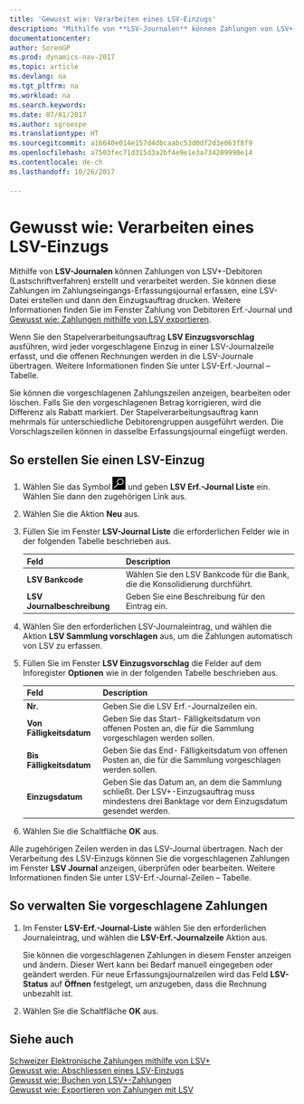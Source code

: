 ```yaml
---
title: 'Gewusst wie: Verarbeiten eines LSV-Einzugs'
description: "Mithilfe von **LSV-Journalen** können Zahlungen von LSV+-Debitoren (Lastschriftverfahren) erstellt und verarbeitet werden. Sie können diese Zahlungen im Zahlungseingangs-Erfassungsjournal erfassen, eine LSV-Datei erstellen und dann den Einzugsauftrag drucken."
documentationcenter: 
author: SorenGP
ms.prod: dynamics-nav-2017
ms.topic: article
ms.devlang: na
ms.tgt_pltfrm: na
ms.workload: na
ms.search.keywords: 
ms.date: 07/01/2017
ms.author: sgroespe
ms.translationtype: HT
ms.sourcegitcommit: a16640e014e157d4dbcaabc53d0df2d3e063f8f9
ms.openlocfilehash: a7503fec71d315d3a2bf4e9e1e3a734209990e14
ms.contentlocale: de-ch
ms.lasthandoff: 10/26/2017

---
```

# <a name="how-to-process-an-lsv-collection"></a>Gewusst wie: Verarbeiten eines LSV-Einzugs
Mithilfe von **LSV-Journalen** können Zahlungen von LSV+-Debitoren (Lastschriftverfahren) erstellt und verarbeitet werden. Sie können diese Zahlungen im Zahlungseingangs-Erfassungsjournal erfassen, eine LSV-Datei erstellen und dann den Einzugsauftrag drucken. Weitere Informationen finden Sie im Fenster Zahlung von Debitoren Erf.-Journal und [Gewusst wie: Zahlungen mithilfe von LSV exportieren](how-to-export-payments-using-lsv.md).  

Wenn Sie den Stapelverarbeitungsauftrag **LSV Einzugsvorschlag** ausführen, wird jeder vorgeschlagene Einzug in einer LSV-Journalzeile erfasst, und die offenen Rechnungen werden in die LSV-Journale übertragen. Weitere Informationen finden Sie unter LSV-Erf.-Journal – Tabelle.  

Sie können die vorgeschlagenen Zahlungszeilen anzeigen, bearbeiten oder löschen. Falls Sie den vorgeschlagenen Betrag korrigieren, wird die Differenz als Rabatt markiert. Der Stapelverarbeitungsauftrag kann mehrmals für unterschiedliche Debitorengruppen ausgeführt werden. Die Vorschlagszeilen können in dasselbe Erfassungsjournal eingefügt werden.  

## <a name="to-create-an-lsv-collection"></a>So erstellen Sie einen LSV-Einzug  

1.  Wählen Sie das Symbol ![Nach Seite oder Bericht suchen](../../media/ui-search/search_small.png "Nach Seite ober Bericht suchen") und geben **LSV Erf.-Journal Liste** ein. Wählen Sie dann den zugehörigen Link aus.  
2.  Wählen Sie die Aktion **Neu** aus.  
3.  Füllen Sie im Fenster **LSV-Journal Liste** die erforderlichen Felder wie in der folgenden Tabelle beschrieben aus.  

    |Feld|Description|  
    |---------------------------------|---------------------------------------|  
    |**LSV Bankcode**|Wählen Sie den LSV Bankcode für die Bank, die die Konsolidierung durchführt.|  
    |**LSV Journalbeschreibung**|Geben Sie eine Beschreibung für den Eintrag ein.|

4.  Wählen Sie den erforderlichen LSV-Journaleintrag, und wählen die Aktion **LSV Sammlung vorschlagen** aus, um die Zahlungen automatisch von LSV zu erfassen.  
5.  Füllen Sie im Fenster **LSV Einzugsvorschlag** die Felder auf dem Inforegister **Optionen** wie in der folgenden Tabelle beschrieben aus.  

    |Feld|Description|  
    |---------------------------------|---------------------------------------|  
    |**Nr.**|Geben Sie die LSV Erf.-Journalzeilen ein.|  
    |**Von Fälligkeitsdatum**|Geben Sie das Start- Fälligkeitsdatum von offenen Posten an, die für die Sammlung vorgeschlagen werden sollen.|  
    |**Bis Fälligkeitsdatum**|Geben Sie das End- Fälligkeitsdatum von offenen Posten an, die für die Sammlung vorgeschlagen werden sollen.|  
    |**Einzugsdatum**|Geben Sie das Datum an, an dem die Sammlung schließt. Der LSV+-Einzugsauftrag muss mindestens drei Banktage vor dem Einzugsdatum gesendet werden.|  

6.  Wählen Sie die Schaltfläche **OK** aus.  

Alle zugehörigen Zeilen werden in das LSV-Journal übertragen. Nach der Verarbeitung des LSV-Einzugs können Sie die vorgeschlagenen Zahlungen im Fenster **LSV Journal** anzeigen, überprüfen oder bearbeiten. Weitere Informationen finden Sie unter LSV-Erf.-Journal-Zeilen – Tabelle.  

## <a name="to-manage-suggested-payments"></a>So verwalten Sie vorgeschlagene Zahlungen  

1.  Im Fenster **LSV-Erf.-Journal-Liste** wählen Sie den erforderlichen Journaleintrag, und wählen die **LSV-Erf.-Journalzeile** Aktion aus.  

    Sie können die vorgeschlagenen Zahlungen in diesem Fenster anzeigen und ändern. Dieser Wert kann bei Bedarf manuell eingegeben oder geändert werden. Für neue Erfassungsjournalzeilen wird das Feld **LSV-Status** auf **Öffnen** festgelegt, um anzugeben, dass die Rechnung unbezahlt ist.  

3.  Wählen Sie die Schaltfläche **OK** aus.  

## <a name="see-also"></a>Siehe auch  
 [Schweizer Elektronische Zahlungen mithilfe von LSV+](swiss-electronic-payments-using-lsv-.md)   
 [Gewusst wie: Abschliessen eines LSV-Einzugs](how-to-close-an-lsv-collection.md)   
 [Gewusst wie: Buchen von LSV+-Zahlungen](how-to-post-lsv-payments.md)   
 [Gewusst wie: Exportieren von Zahlungen mit LSV](how-to-export-payments-using-lsv.md)

